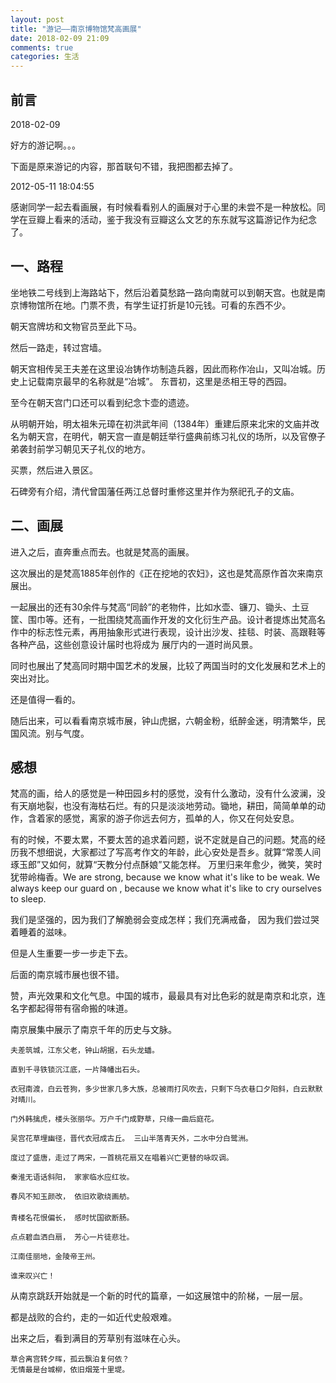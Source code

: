 ```yaml
---
layout: post
title: "游记——南京博物馆梵高画展"
date: 2018-02-09 21:09
comments: true
categories: 生活
---
```


## 前言

2018-02-09

好方的游记啊。。。

下面是原来游记的内容，那首联句不错，我把图都去掉了。

<!--more-->

2012-05-11 18:04:55


感谢同学一起去看画展，有时候看看别人的画展对于心里的未尝不是一种放松。同学在豆瓣上看来的活动，鉴于我没有豆瓣这么文艺的东东就写这篇游记作为纪念了。

## 一、路程

坐地铁二号线到上海路站下，然后沿着莫愁路一路向南就可以到朝天宫。也就是南京博物馆所在地。门票不贵，有学生证打折是10元钱。可看的东西不少。

朝天宫牌坊和文物官员至此下马。


然后一路走，转过宫墙。


朝天宫相传吴王夫差在这里设冶铸作坊制造兵器，因此而称作冶山，又叫冶城。历史上记载南京最早的名称就是“冶城”。 东晋初，这里是丞相王导的西园。

至今在朝天宫门口还可以看到纪念卞壶的遗迹。


从明朝开始，明太祖朱元璋在初洪武年间（1384年）重建后原来北宋的文庙并改名为朝天宫，在明代，朝天宫一直是朝廷举行盛典前练习礼仪的场所，以及官僚子弟袭封前学习朝见天子礼仪的地方。

买票，然后进入景区。

石碑旁有介绍，清代曾国藩任两江总督时重修这里并作为祭祀孔子的文庙。

## 二、画展

进入之后，直奔重点而去。也就是梵高的画展。

这次展出的是梵高1885年创作的《正在挖地的农妇》，这也是梵高原作首次来南京展出。


一起展出的还有30余件与梵高“同龄”的老物件，比如水壶、镰刀、锄头、土豆筐、围巾等。还有，一批围绕梵高画作开发的文化衍生产品。设计者提炼出梵高名作中的标志性元素，再用抽象形式进行表现，设计出沙发、挂毯、时装、高跟鞋等各种产品，这些创意设计届时也将成为 展厅内的一道时尚风景。

同时也展出了梵高同时期中国艺术的发展，比较了两国当时的文化发展和艺术上的突出对比。

还是值得一看的。

随后出来，可以看看南京城市展，钟山虎据，六朝金粉，纸醉金迷，明清繁华，民国风流。别与气度。


## 感想 

梵高的画，给人的感觉是一种田园乡村的感觉，没有什么激动，没有什么波澜，没有天崩地裂，也没有海枯石烂。有的只是淡淡地劳动。锄地，耕田，简简单单的动作，含着家的感觉，离家的游子你远去何方，孤单的人，你又在何处安息。


有的时候，不要太累，不要太苦的追求着问题，说不定就是自己的问题。梵高的经历我不想细说，大家都过了写高考作文的年龄，此心安处是吾乡。就算“常羡人间琢玉郎”又如何，就算“天教分付点酥娘”又能怎样。 万里归来年愈少，微笑，笑时犹带岭梅香。We are strong, because we know what it's like to be weak. We always keep our guard on , because we know what it's like to cry ourselves to sleep.

我们是坚强的，因为我们了解脆弱会变成怎样；我们充满戒备， 因为我们尝过哭着睡着的滋味。

但是人生重要一步一步走下去。

后面的南京城市展也很不错。

赞，声光效果和文化气息。中国的城市，最最具有对比色彩的就是南京和北京，连名字都起得带有宿命搬的味道。

南京展集中展示了南京千年的历史与文脉。

```
夫差筑城，江东父老，钟山胡据，石头龙蟠。

直到千寻铁锁沉江底，一片降幡出石头。

衣冠南渡，白云苍狗，多少世家几多大族，总被雨打风吹去，只剩下乌衣巷口夕阳斜，白云默默对晴川。

门外韩擒虎，楼头张丽华。万户千门成野草，只缘一曲后庭花。

吴宫花草埋幽径，晋代衣冠成古丘。 三山半落青天外，二水中分白鹭洲。

度过了盛唐，走过了两宋，一首桃花扇又在唱着兴亡更替的咏叹调。

秦淮无语话斜阳， 家家临水应红妆。 　

春风不知玉颜改， 依旧欢歌绕画舫。 　
　
青楼名花恨偏长， 感时忧国欲断肠。 　　

点点碧血洒白扇， 芳心一片徒悲壮。 　　

江南佳丽地，金陵帝王州。

谁来叹兴亡！ 　
```


从南京跳跃开始就是一个新的时代的篇章，一如这展馆中的阶梯，一层一层。


都是战败的合约，走的一如近代史般艰难。

出来之后，看到满目的芳草别有滋味在心头。 

```
草合离宫转夕晖，孤云飘泊复何依？ 
无情最是台城柳，依旧烟笼十里堤。
```